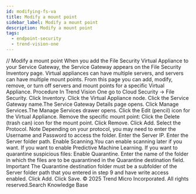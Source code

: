 ```yaml
---
id: modifying-fs-va
title: Modify a mount point
sidebar_label: Modify a mount point
description: Modify a mount point
tags:
  - endpoint-security
  - trend-vision-one
---
```


/*<![CDATA[*/ $('#title').html($('meta[name=map-description]').attr('content')); /*]]>*/ Modify a mount point When you add the File Security Virtual Appliance to your Service Gateway, the Service Gateway appears on the File Security Inventory page. Virtual appliances can have multiple servers, and servers can have multiple mount points. From this page you can add, modify, remove, or turn off servers and mount points for a specific Virtual Appliance. Procedure In Trend Vision One go to Cloud Security → File Security. Click Inventory. Click the Virtual Appliance node. Click the Service Gateway name.The Service Gateway Details page opens. Click Manage Services.The Manage Services drawer opens. Click the Edit (pencil) icon for the Virtual Appliance. Remove the specific mount point: Click the Delete (trash can) icon for the mount point. Click Remove. Click Add. Select the Protocol. Note Depending on your protocol, you may need to enter the Username and Password to access the folder. Enter the Server IP. Enter the Server folder path. Enable Scanning.You can enable scanning later if you want. If you want to enable Predictive Machine Learning. If you want to quarantine suspicious files: Enable Quarantine. Enter the name of the folder in which the files are to be quarantined in the Quarantine destination field. Important The Quarantine destination folder must be a subfolder of the Server folder path that you entered in step 9 and have write access enabled. Click Add. Click Save. © 2025 Trend Micro Incorporated. All rights reserved.Search Knowledge Base